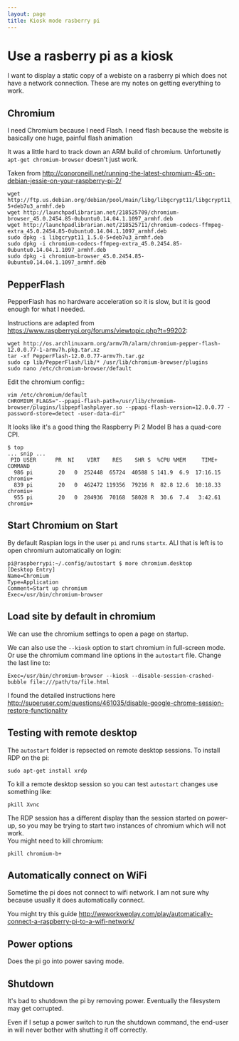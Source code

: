 ```yaml
---
layout: page
title: Kiosk mode rasberry pi
---
```

# Use a rasberry pi as a kiosk

I want to display a static copy of a webiste on a rasberry pi which does not 
have a network connection.  These are my notes on getting everything to work.

## Chromium

I need Chromium because I need Flash.  I need flash because the website is
basically one huge, painful flash animation

It was a little hard to track down an ARM build of chromium.  Unfortunetly
`apt-get chromium-browser` doesn't just work.

Taken from <http://conoroneill.net/running-the-latest-chromium-45-on-debian-jessie-on-your-raspberry-pi-2/>

    wget http://ftp.us.debian.org/debian/pool/main/libg/libgcrypt11/libgcrypt11_1.5.0-5+deb7u3_armhf.deb
    wget http://launchpadlibrarian.net/218525709/chromium-browser_45.0.2454.85-0ubuntu0.14.04.1.1097_armhf.deb
    wget http://launchpadlibrarian.net/218525711/chromium-codecs-ffmpeg-extra_45.0.2454.85-0ubuntu0.14.04.1.1097_armhf.deb
    sudo dpkg -i libgcrypt11_1.5.0-5+deb7u3_armhf.deb
    sudo dpkg -i chromium-codecs-ffmpeg-extra_45.0.2454.85-0ubuntu0.14.04.1.1097_armhf.deb
    sudo dpkg -i chromium-browser_45.0.2454.85-0ubuntu0.14.04.1.1097_armhf.deb

## PepperFlash
PepperFlash has no hardware acceleration so it is slow, but it is good enough for what I needed.

Instructions are adapted from <https://www.raspberrypi.org/forums/viewtopic.php?t=99202>:

    wget http://os.archlinuxarm.org/armv7h/alarm/chromium-pepper-flash-12.0.0.77-1-armv7h.pkg.tar.xz
    tar -xf PepperFlash-12.0.0.77-armv7h.tar.gz
    sudo cp lib/PepperFlash/lib/* /usr/lib/chromium-browser/plugins
    sudo nano /etc/chromium-browser/default

Edit the chromium config::

    vim /etc/chromium/default
    CHROMIUM_FLAGS="--ppapi-flash-path=/usr/lib/chromium-browser/plugins/libpepflashplayer.so --ppapi-flash-version=12.0.0.77 -password-store=detect -user-data-dir"

It looks like it's a good thing the Raspberry Pi 2 Model B has a quad-core CPI.

    $ top
    ... snip ...
     PID USER      PR  NI    VIRT    RES    SHR S  %CPU %MEM     TIME+ COMMAND
      986 pi        20   0  252448  65724  40588 S 141.9  6.9  17:16.15 chromiu+
      839 pi        20   0  462472 119356  79216 R  82.8 12.6  10:18.33 chromiu+
      955 pi        20   0  284936  70168  58028 R  30.6  7.4   3:42.61 chromiu+

## Start Chromium on Start

By default Raspian logs in the user `pi` and runs `startx`.  ALl that is left
is to open chromium automatically on login:

    pi@raspberrypi:~/.config/autostart $ more chromium.desktop
    [Desktop Entry]
    Name=Chromium
    Type=Application
    Comment=Start up chromium
    Exec=/usr/bin/chromium-browser

## Load site by default in chromium

We can use the chromium settings to open a page on startup.

We can also use the `--kiosk` option to start chromium in full-screen mode.
Or use the chromium command line options in the `autostart` file.  Change the
last line to:

    Exec=/usr/bin/chromium-browser --kiosk --disable-session-crashed-bubble file:///path/to/file.html

I found the detailed instructions here <http://superuser.com/questions/461035/disable-google-chrome-session-restore-functionality>

## Testing with remote desktop

The `autostart` folder is repsected on remote desktop sessions.  To install RDP
on the pi:

    sudo apt-get install xrdp

To kill a remote desktop session so you can test `autostart` changes use
something like:

    pkill Xvnc

The RDP session has a different display than the session started on power-up,
so you may be trying to start two instances of chromium which will not work.  
You might need to kill chromium:

    pkill chromium-b+ 

## Automatically connect on WiFi 

Sometime the pi does not connect to wifi network.  I am not sure why because 
usually it does automatically connect.

You might try this guide <http://weworkweplay.com/play/automatically-connect-a-raspberry-pi-to-a-wifi-network/>

## Power options

Does the pi go into power saving mode.

## Shutdown

It's bad to shutdown the pi by removing power.  Eventually the filesystem may
get corrupted.  

Even if I setup a power switch to run the shutdown command, the end-user in
will never bother with shutting it off correctly.

